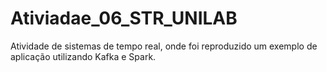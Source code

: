 # Ativiadae_06_STR_UNILAB
Atividade de sistemas de tempo real, onde foi reproduzido um exemplo de aplicação utilizando Kafka e Spark.
